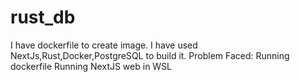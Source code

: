 # rust_db
I have dockerfile to create image.
I have used NextJs,Rust,Docker,PostgreSQL to build it.
Problem Faced:
Running dockerfile
Running NextJS web in WSL

